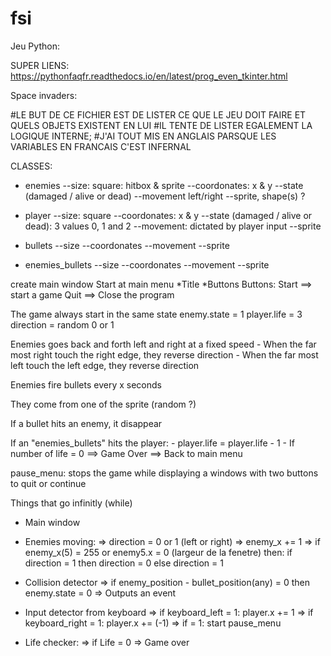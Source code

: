 # fsi

Jeu Python:

SUPER LIENS:
https://pythonfaqfr.readthedocs.io/en/latest/prog_even_tkinter.html



Space invaders:

#LE BUT DE CE FICHIER EST DE LISTER CE QUE LE JEU DOIT FAIRE ET QUELS OBJETS EXISTENT EN LUI
#IL TENTE DE LISTER EGALEMENT LA LOGIQUE INTERNE;
#J'AI TOUT MIS EN ANGLAIS PARSQUE LES VARIABLES EN FRANCAIS C'EST INFERNAL

CLASSES:
- enemies
	--size: square: hitbox & sprite
	--coordonates: x & y
	--state (damaged / alive or dead)
	--movement left/right
	--sprite, shape(s) ?

- player
	--size: square
	--coordonates: x & y
	--state (damaged / alive or dead): 3 values 0, 1 and 2
	--movement: dictated by player input
	--sprite

- bullets
	--size
	--coordonates
	--movement
	--sprite

- enemies_bullets
	--size
	--coordonates
	--movement
	--sprite


create main window
Start at main menu
*Title
*Buttons
	Buttons: 
		Start ==> start a game
		Quit ==> Close the program


The game always start in the same state
enemy.state = 1
player.life = 3
direction = random 0 or 1
  
Enemies goes back and forth left and right at a fixed speed
	- When the far most right touch the right edge, they reverse direction
	- When the far most left touch the left edge, they reverse direction

Enemies fire bullets every x seconds

They come from one of the sprite (random ?)

If a bullet hits an enemy, it disappear

If an "enemies_bullets" hits the player:
	- player.life = player.life - 1
	- If number of life = 0 ==> Game Over ==> Back to main menu

pause_menu: stops the game while displaying a windows with two buttons to quit or continue 



Things that go infinitly (while)
- Main window

- Enemies moving:
	=> direction = 0 or 1 (left or right)
	=> enemy_x += 1
	=> if enemy_x(5) = 255 or enemy5.x = 0 (largeur de la fenetre)
		then: if direction = 1
				then direction = 0
			else
				direction = 1
- Collision detector
	=> if enemy_position - bullet_position(any) = 0
		then 
			enemy.state = 0
	=> Outputs an event
- Input detector from keyboard
	=> if keyboard_left = 1: player.x += 1
	=> if keyboard_right = 1: player.x += (-1)
	=> if <ESC> = 1: start pause_menu
- Life checker:
	=> if Life = 0 
		=> Game over
